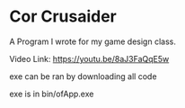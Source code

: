 # Cor Crusaider
A Program I wrote for my game design class.

Video Link: https://youtu.be/8aJ3FaQqE5w

exe can be ran by downloading all code

exe is in bin/ofApp.exe
